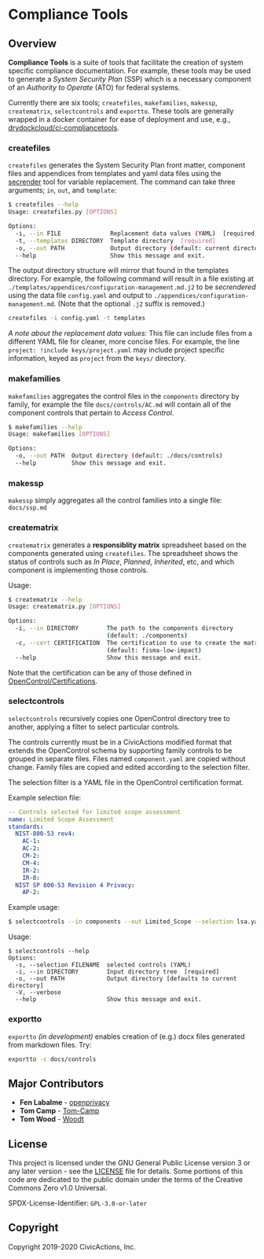 # Compliance Tools

## Overview

**Compliance Tools** is a suite of tools that facilitate the creation of system specific compliance documentation. For example, these tools may be used to generate a _System Security Plan_ (SSP) which is a necessary component of an _Authority to Operate_ (ATO) for federal systems.

Currently there are six tools; `createfiles`, `makefamilies`, `makessp`, `creatematrix`, `selectcontrols` and `exportto`. These tools are generally wrapped in a docker container for ease of deployment and use, e.g., [drydockcloud/ci-compliancetools](https://github.com/drydockcloud/ci-compliancetools).

### createfiles

`createfiles` generates the System Security Plan front matter, component files and appendices from templates and yaml data files using the [secrender](https://github.com/CivicActions/secrender) tool for variable replacement. The command can take three arguments; `in`, `out`, and `template`:

```bash
$ createfiles --help
Usage: createfiles.py [OPTIONS]

Options:
  -i, --in FILE              Replacement data values (YAML)  [required]
  -t, --templates DIRECTORY  Template directory  [required]
  -o, --out PATH             Output directory (default: current directory)
  --help                     Show this message and exit.
```

The output directory structure will mirror that found in the templates directory. For example, the following command will result in a file existing at `./templates/appendices/configuration-management.md.j2` to be _secrendered_ using the data file `config.yaml` and output to `./appendices/configuration-management.md`. (Note that the optional `.j2` suffix is removed.)

```bash
createfiles -i config.yaml -t templates
```

*A note about the replacement data values:* This file can include files from a different YAML file for cleaner, more concise files. For example, the line `project: !include keys/project.yaml` may include project specific information, keyed as `project` from the `keys/` directory.

### makefamilies

`makefamilies` aggregates the control files in the `components` directory by family, for example the file `docs/controls/AC.md` will contain all of the component controls that pertain to _Access Control_.

```bash
$ makefamilies --help
Usage: makefamilies [OPTIONS]

Options:
  -o, --out PATH  Output directory (default: ./docs/controls)
  --help          Show this message and exit.
```

### makessp

`makessp` simply aggregates all the control families into a single file: `docs/ssp.md`

### creatematrix

`creatematrix` generates a **responsiblity matrix** spreadsheet based on the components generated using `createfiles`. The spreadsheet shows the status of controls such as _In Place_, _Planned_, _Inherited_, etc, and which component is implementing those controls.

Usage:

```bash
$ creatematrix --help
Usage: creatematrix.py [OPTIONS]

Options:
  -i, --in DIRECTORY        The path to the components directory
                            (default: ./components)
  -c, --cert CERTIFICATION  The certification to use to create the matrix
                            (default: fisma-low-impact)
  --help                    Show this message and exit.
```

Note that the certification can be any of those defined in [OpenControl/Certifications](https://github.com/opencontrol/certifications).

### selectcontrols

`selectcontrols` recursively copies one OpenControl directory tree to
another, applying a filter to select particular controls.

The controls currently must be in a CivicActions modified format that extends the OpenControl
schema by supporting family controls to be grouped in separate files.
Files named `component.yaml` are copied without change.
Family files are copied and edited according to the selection filter.

The selection filter is a YAML file in the OpenControl certification format.

Example selection file:

```yaml
-- Controls selected for limited scope assessment
name: Limited Scope Assessment
standards:
  NIST-800-53 rev4:
    AC-1:
    AC-2:
    CM-2:
    CM-4:
    IR-2:
    IR-8:
  NIST SP 800-53 Revision 4 Privacy:
    AP-2:
```

Example usage:

```bash
$ selectcontrols --in components --out Limited_Scope --selection lsa.yaml
```

Usage:
```
$ selectcontrols --help
Options:
  -s, --selection FILENAME  selected controls (YAML)
  -i, --in DIRECTORY        Input directory tree  [required]
  -o, --out PATH            Output directory [defaults to current directory]
  -V, --verbose
  --help                    Show this message and exit.
```

### exportto

`exportto` *(in development)* enables creation of (e.g.) docx files generated from markdown files. Try:

```bash
exportto -c docs/controls
```

## Major Contributors

* **Fen Labalme** - [openprivacy](https://github.com/openprivacy)
* **Tom Camp** - [Tom-Camp](https://github.com/Tom-Camp)
* **Tom Wood** - [Woodt](https://github.com/woodt)

## License

This project is licensed under the GNU General Public License version 3 or any later version - see the [LICENSE](LICENSE) file for details. Some portions of this code are dedicated to the public domain under the terms of the Creative Commons Zero v1.0 Universal.

SPDX-License-Identifier: `GPL-3.0-or-later`

## Copyright

Copyright 2019-2020 CivicActions, Inc.
